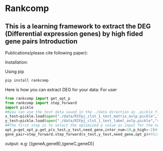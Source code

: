 # Rankcomp
This is a learning framework to extract the DEG (Differential expression genes) by high fided gene pairs
Introduction
-----------------------------
Publications(please cite following paper): 

Installation: 

Using pip
```python
pip install rankcomp
```

Here is how you can extract DEG for your data:
For user
```python
from rankcomp import get_opt_p
from rankcomp import step_forward
import pickle
##you can use the test data saved in the ./data direction as .pickle file type
x_test=pickle.load(open("./data/RIFpj_clst_1_test_matrix_ovlp.pickle","rb"))
y_test=pickle.load(open("./data/RIFpj_clst_1_test_label_ovlp.pickle","rb"))
##The first step is to select the optimized p value as input for the next step.
opt_p=get_opt_p.get_p(x_test,y_test,need_gene,inter_num=10,p_high=-2)#the matrix and label should include two types of case. default 0and 1.
gene_pair=step_forward.step_forward(x_test,y_test,need_gene,opt_p)#this scripts can help you to extract different genes pairs with strong significance.
```
output:
e.g: [(geneA,geneB),(geneC,geneD)]

